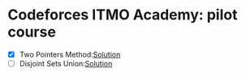 # Codeforces ITMO Academy: pilot course

- [x] Two Pointers Method:[Solution](https://skqliao.github.io/2021/04/25/ITMO-Two-Pointers-Method/)
- [ ] Disjoint Sets Union:[Solution](https://skqliao.github.io/2021/05/01/ITMO-Disjoint-Sets-Union/)